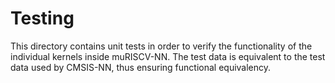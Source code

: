 <!--
Copyright (c) 2023 TUM Department of Electrical and Computer Engineering - Chair of Electronic Design Automation.

This file is part of muRISCV-NN.
See https://github.com/tum-ei-eda/muriscv-nn for further info.

Licensed under the Apache License, Version 2.0 (the "License");
you may not use this file except in compliance with the License.
You may obtain a copy of the License at

    http://www.apache.org/licenses/LICENSE-2.0

Unless required by applicable law or agreed to in writing, software
distributed under the License is distributed on an "AS IS" BASIS,
WITHOUT WARRANTIES OR CONDITIONS OF ANY KIND, either express or implied.
See the License for the specific language governing permissions and
limitations under the License.
-->
# Testing
This directory contains unit tests in order to verify the functionality of the individual kernels inside muRISCV-NN. The test data is equivalent to the test data used by CMSIS-NN, thus ensuring functional equivalency.
